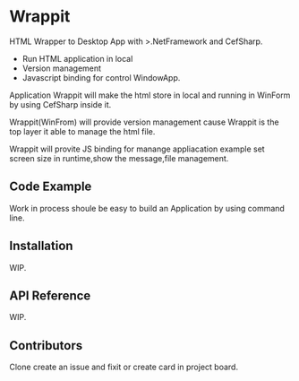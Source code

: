 # Wrappit
HTML Wrapper to Desktop App with >.NetFramework and CefSharp.
* Run HTML application in local
* Version management
* Javascript binding for control WindowApp.

Application Wrappit will make the html store in local and running in WinForm by using CefSharp inside it.

Wrappit(WinFrom) will provide version management cause Wrappit is the top layer it able to manage the html file.

Wrappit will provite JS binding for manange appliacation example set screen size in runtime,show the message,file management.

## Code Example

Work in process shoule be easy to build an Application by using command line.

## Installation

WIP.

## API Reference

WIP.

## Contributors

Clone create an issue and fixit or create card in project board.
